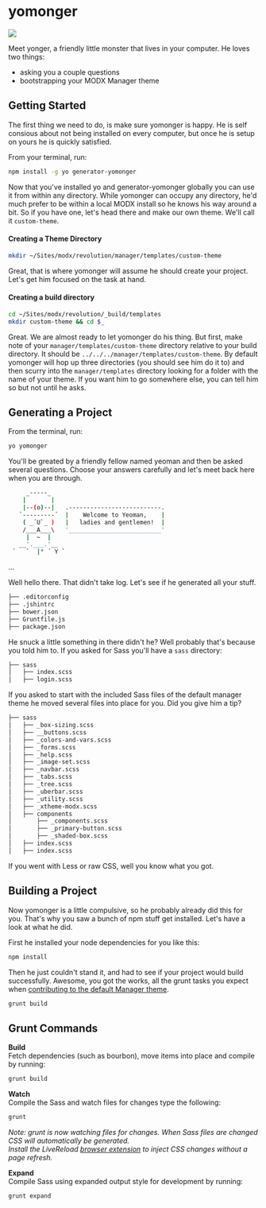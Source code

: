 yomonger
========

![](http://j4p.us/image/0l1t1e453c2p/Screen%20Shot%202013-11-22%20at%2012.23.20%20AM.png)

Meet yonger, a friendly little monster that lives in your computer. He loves two things:
 * asking you a couple questions
 * bootstrapping your MODX Manager theme


## Getting Started
The first thing we need to do, is make sure yomonger is happy. He is self consious about not being installed on every computer, but once he is setup on yours he is quickly satisfied.

From your terminal, run:

```bash
npm install -g yo generator-yomonger
```

Now that you've installed yo and generator-yomonger globally you can use it from within any directory. While yomonger can occupy any directory, he'd much prefer to be within a local MODX install so he knows his way around a bit. So if you have one, let's head there and make our own theme. We'll call it `custom-theme`.

#### Creating a Theme Directory
```bash
mkdir ~/Sites/modx/revolution/manager/templates/custom-theme
```

Great, that is where yomonger will assume he should create your project. Let's get him focused on the task at hand.

#### Creating a build directory

```bash
cd ~/Sites/modx/revolution/_build/templates
mkdir custom-theme && cd $_
```

Great. We are almost ready to let yomonger do his thing. But first, make note of your `manager/templates/custom-theme` directory relative to your build directory. It should be `../../../manager/templates/custom-theme`. By default yomonger will hop up three directories (you should see him do it to) and then scurry into the `manager/templates` directory looking for a folder with the name of your theme. If you want him to go somewhere else, you can tell him so but not until he asks.

## Generating a Project

From the terminal, run:

```bash
yo yomonger
```

You'll be greated by a friendly fellow named yeoman and then be asked several questions. Choose your answers carefully and let's meet back here when you are through.

```bash
     _-----_
    |       |
    |--(o)--|   .--------------------------.
   `---------´  |    Welcome to Yeoman,    |
    ( _´U`_ )   |   ladies and gentlemen!  |
    /___A___\   '__________________________'
     |  ~  |
   __'.___.'__
 ´   `  |° ´ Y `
```

...

Well hello there. That didn't take log. Let's see if he generated all your stuff.

```bash
├── .editorconfig
├── .jshintrc
├── bower.json
├── Gruntfile.js
├── package.json
```

He snuck a little something in there didn't he? Well probably that's because you told him to. If you asked for Sass you'll have a `sass` directory:

```bash
├── sass
│   ├── index.scss
│   ├── login.scss
```

If you asked to start with the included Sass files of the default manager theme he moved several files into place for you. Did you give him a tip?

```bash
├── sass
│   ├── _box-sizing.scss
│   ├── __buttons.scss
│   ├── _colors-and-vars.scss
│   ├── _forms.scss
│   ├── _help.scss
│   ├── _image-set.scss
│   ├── _navbar.scss
│   ├── _tabs.scss
│   ├── _tree.scss
│   ├── _uberbar.scss
│   ├── _utility.scss
│   ├── _xtheme-modx.scss
│   ├── components
│       ├── _components.scss
│       ├── _primary-button.scss
│       ├── _shaded-box.scss
│   ├── index.scss
│   ├── index.scss
```

If you went with Less or raw CSS, well you know what you got.

## Building a Project
Now yomonger is a little compulsive, so he probably already did this for you. That's why you saw a bunch of npm stuff get installed. Let's have a look at what he did.

First he installed your node dependencies for you like this:

```bash
npm install
```

Then he just couldn't stand it, and had to see if your project would build successfully. Awesome, you got the works, all the grunt tasks you expect when [contributing to the default Manager theme](https://github.com/modxcms/revolution/tree/develop/_build/templates/default).

```bash
grunt build
```

Grunt Commands
----------------------------

__Build__<br>
Fetch dependencies (such as bourbon), move items into place and compile by running:

```bash
grunt build
```

__Watch__<br>
Compile the Sass and watch files for changes type the following:

```bash
grunt
```
_Note: grunt is now watching files for changes. When Sass files are changed CSS will automatically be generated.<br>Install the LiveReload [browser extension](http://feedback.livereload.com/knowledgebase/articles/86242-how-do-i-install-and-use-the-browser-extensions-) to inject CSS changes without a page refresh._

__Expand__<br>
Compile Sass using expanded output style for development by running:

```bash
grunt expand
```
